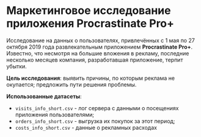 # Маркетинговое исследование приложения Procrastinate Pro+

Исследование на данных о пользователях, привлечённых с 1 мая по 27 октября 2019 года развлекательным приложением **Procrastinate Pro+**.
Известно, что несмотря на большие вложения в рекламу, последние несколько месяцев компания, разработавшая приложение, терпит убытки.

**Цель исследования**: выявить причины, по которым реклама не окупается; предложить пути решения проблемы.

**Использованные датасеты**:
- `visits_info_short.csv` - лог сервера с данными о посещениях приложения пользователями;
- `orders_info_short.csv` - выгрузка их покупок за этот период;
- `costs_info_short.csv` - данные о рекламных расходах
